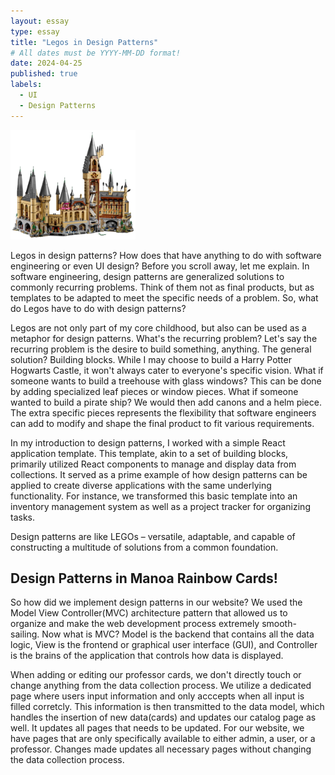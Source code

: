 ```yaml
---
layout: essay
type: essay
title: "Legos in Design Patterns"
# All dates must be YYYY-MM-DD format!
date: 2024-04-25
published: true
labels:
  - UI
  - Design Patterns
---
```


<img width="200px" class="rounded float-start pe-4" src="../img/hogwarts.png">

Legos in design patterns? How does that have anything to do with software engineering or even UI design? Before you scroll away, let me explain. In software engineering, design patterns are generalized solutions to commonly recurring problems. Think of them not as final products, but as templates to be adapted to meet the specific needs of a problem. So, what do Legos have to do with design patterns?

Legos are not only part of my core childhood, but also can be used as a metaphor for design patterns. What's the recurring problem? Let's say the recurring problem is the desire to build something, anything. The general solution? Building blocks. While I may choose to build a Harry Potter Hogwarts Castle, it won't always cater to everyone's specific vision. What if someone wants to build a treehouse with glass windows? This can be done by adding specialized leaf pieces or window pieces. What if someone wanted to build a pirate ship? We would then add canons and a helm piece. The extra specific pieces represents the flexibility that software engineers can add to modify and shape the final product to fit various requirements.

In my introduction to design patterns, I worked with a simple React application template. This template, akin to a set of building blocks, primarily utilized React components to manage and display data from collections. It served as a prime example of how design patterns can be applied to create diverse applications with the same underlying functionality. For instance, we transformed this basic template into an inventory management system as well as a project tracker for organizing tasks.

Design patterns are like LEGOs – versatile, adaptable, and capable of constructing a multitude of solutions from a common foundation.

## Design Patterns in Manoa Rainbow Cards!

So how did we implement design patterns in our website? We used the Model View Controller(MVC) architecture pattern that allowed us to organize and make the web development process extremely smooth-sailing. Now what is MVC? Model is the backend that contains all the data logic, View is the frontend or graphical user interface (GUI), and Controller is the brains of the application that controls how data is displayed. 

When adding or editing our professor cards, we don't directly touch or change anything from the data collection process. We utilize a dedicated page where users input information and only acccepts when all input is filled corretcly. This information is then transmitted to the data model, which handles the insertion of new data(cards) and updates our catalog page as well. It updates all pages that needs to be updated. For our website, we have pages that are only specifically available to either admin, a user, or a professor. Changes made updates all necessary pages without changing the data collection process.
